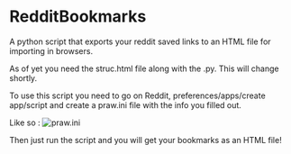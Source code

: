# RedditBookmarks
A python script that exports your reddit saved links to an HTML file for importing in browsers.

As of yet you need the struc.html file along with the .py. This will change shortly. 

To use this script you need to go on Reddit, preferences/apps/create app/script and create a praw.ini file with the info you filled out.

Like so : ![praw.ini](http://i.imgur.com/0GL2MIr.png)

Then just run the script and you will get your bookmarks as an HTML file!
